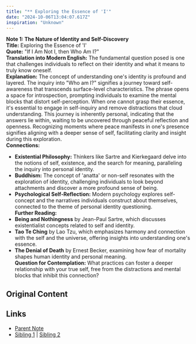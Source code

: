 ```yaml
---
title: "** Exploring the Essence of 'I'"
date: "2024-10-06T13:04:07.617Z"
inspiration: "Unknown"
---
```


  
**Note 1: The Nature of Identity and Self-Discovery**  
**Title:** Exploring the Essence of 'I'  
**Quote:** "If I Am Not I, then Who Am I?"  
**Translation into Modern English:** The fundamental question posed is one that challenges individuals to reflect on their identity and what it means to truly know oneself.  
**Explanation:** The concept of understanding one's identity is profound and layered. The inquiry into "Who am I?" signifies a journey toward self-awareness that transcends surface-level characteristics. The phrase opens a space for introspection, prompting individuals to examine the mental blocks that distort self-perception. When one cannot grasp their essence, it's essential to engage in self-inquiry and remove distractions that cloud understanding. This journey is inherently personal, indicating that the answers lie within, waiting to be uncovered through peaceful reflection and openness. Recognizing moments where peace manifests in one's presence signifies aligning with a deeper sense of self, facilitating clarity and insight during this exploration.  
**Connections:**  
- **Existential Philosophy:** Thinkers like Sartre and Kierkegaard delve into the notions of self, existence, and the search for meaning, paralleling the inquiry into personal identity.  
- **Buddhism:** The concept of 'anatta' or non-self resonates with the exploration of identity, challenging individuals to look beyond attachments and discover a more profound sense of being.  
- **Psychological Self-Reflection:** Modern psychology explores self-concept and the narratives individuals construct about themselves, connected to the theme of personal identity questioning.  
**Further Reading:**  
- **Being and Nothingness** by Jean-Paul Sartre, which discusses existentialist concepts related to self and identity.  
- **Tao Te Ching** by Lao Tzu, which emphasizes harmony and connection with the self and the universe, offering insights into understanding one's essence.  
- **The Denial of Death** by Ernest Becker, examining how fear of mortality shapes human identity and personal meaning.  
**Question for Contemplation:** What practices can foster a deeper relationship with your true self, free from the distractions and mental blocks that inhibit this connection?  



## Original Content



## Links

- [Parent Note](/parent-note.md)
- [Sibling 1](/zettel1.md) | [Sibling 2](/zettel2.md)
